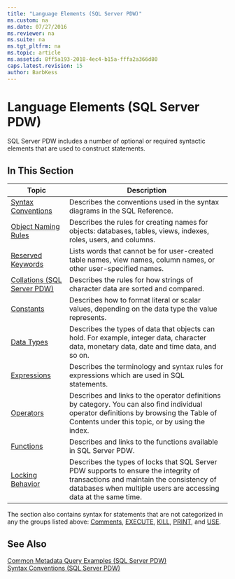 ```yaml
---
title: "Language Elements (SQL Server PDW)"
ms.custom: na
ms.date: 07/27/2016
ms.reviewer: na
ms.suite: na
ms.tgt_pltfrm: na
ms.topic: article
ms.assetid: 8ff5a193-2018-4ec4-b15a-fffa2a366d80
caps.latest.revision: 15
author: BarbKess
---
```

# Language Elements (SQL Server PDW)
SQL Server PDW includes a number of optional or required syntactic elements that are used to construct statements.  
  
## In This Section  
  
|Topic|Description|  
|---------|---------------|  
|[Syntax Conventions](../../mpp/sqlpdw/syntax-conventions-sql-server-pdw.md)|Describes the conventions used in the syntax diagrams in the SQL Reference.|  
|[Object Naming Rules](../../mpp/sqlpdw/object-naming-rules-sql-server-pdw.md)|Describes the rules for creating names for objects: databases, tables, views, indexes, roles, users, and columns.|  
|[Reserved Keywords](../../mpp/sqlpdw/reserved-keywords-sql-server-pdw.md)|Lists words that cannot be for user-created table names, view names, column names, or other user-specified names.|  
|[Collations &#40;SQL Server PDW&#41;](../../mpp/sqlpdw/collations-sql-server-pdw.md)|Describes the rules for how strings of character data are sorted and compared.|  
|[Constants](../../mpp/sqlpdw/constants-sql-server-pdw.md)|Describes how to format literal or scalar values, depending on the data type the value represents.|  
|[Data Types](../../mpp/sqlpdw/data-types-sql-server-pdw.md)|Describes the types of data that objects can hold. For example, integer data, character data, monetary data, date and time data, and so on.|  
|[Expressions](../../mpp/sqlpdw/expressions-sql-server-pdw.md)|Describes the terminology and syntax rules for expressions which are used in SQL statements.|  
|[Operators](../../mpp/sqlpdw/operators-sql-server-pdw.md)|Describes and links to the operator definitions by category. You can also find individual operator definitions by browsing the Table of Contents under this topic, or by using the index.|  
|[Functions](../../mpp/sqlpdw/functions-sql-server-pdw.md)|Describes and links to the functions available in SQL Server PDW.|  
|[Locking Behavior](../../mpp/sqlpdw/locking-behavior-sql-server-pdw.md)|Describes the types of locks that SQL Server PDW supports to ensure the integrity of transactions and maintain the consistency of databases when multiple users are accessing data at the same time.|  
  
The section also contains syntax for statements that are not categorized in any the groups listed above: [Comments](../../mpp/sqlpdw/comments-sql-server-pdw.md), [EXECUTE](../../mpp/sqlpdw/execute-sql-server-pdw.md), [KILL](../../mpp/sqlpdw/kill-sql-server-pdw.md), [PRINT](../../mpp/sqlpdw/print-sql-server-pdw.md),   and [USE](../../mpp/sqlpdw/use-sql-server-pdw.md).  
  
## See Also  
[Common Metadata Query Examples &#40;SQL Server PDW&#41;](../../mpp/sqlpdw/common-metadata-query-examples-sql-server-pdw.md)  
[Syntax Conventions &#40;SQL Server PDW&#41;](../../mpp/sqlpdw/syntax-conventions-sql-server-pdw.md)  
  
